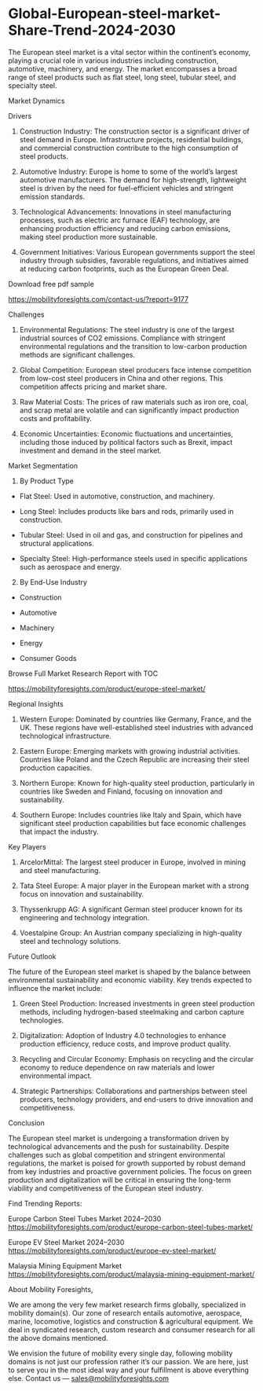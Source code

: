 # Global-European-steel-market-Share-Trend-2024-2030
The European steel market is a vital sector within the continent’s economy, playing a crucial role in various industries including construction, automotive, machinery, and energy. The market encompasses a broad range of steel products such as flat steel, long steel, tubular steel, and specialty steel.

Market Dynamics

Drivers

1. Construction Industry: The construction sector is a significant driver of steel demand in Europe. Infrastructure projects, residential buildings, and commercial construction contribute to the high consumption of steel products.

2. Automotive Industry: Europe is home to some of the world’s largest automotive manufacturers. The demand for high-strength, lightweight steel is driven by the need for fuel-efficient vehicles and stringent emission standards.

3. Technological Advancements: Innovations in steel manufacturing processes, such as electric arc furnace (EAF) technology, are enhancing production efficiency and reducing carbon emissions, making steel production more sustainable.

4. Government Initiatives: Various European governments support the steel industry through subsidies, favorable regulations, and initiatives aimed at reducing carbon footprints, such as the European Green Deal.

Download free pdf sample

https://mobilityforesights.com/contact-us/?report=9177

Challenges

1. Environmental Regulations: The steel industry is one of the largest industrial sources of CO2 emissions. Compliance with stringent environmental regulations and the transition to low-carbon production methods are significant challenges.

2. Global Competition: European steel producers face intense competition from low-cost steel producers in China and other regions. This competition affects pricing and market share.

3. Raw Material Costs: The prices of raw materials such as iron ore, coal, and scrap metal are volatile and can significantly impact production costs and profitability.

4. Economic Uncertainties: Economic fluctuations and uncertainties, including those induced by political factors such as Brexit, impact investment and demand in the steel market.

Market Segmentation

1. By Product Type

- Flat Steel: Used in automotive, construction, and machinery.

- Long Steel: Includes products like bars and rods, primarily used in construction.

- Tubular Steel: Used in oil and gas, and construction for pipelines and structural applications.

- Specialty Steel: High-performance steels used in specific applications such as aerospace and energy.

2. By End-Use Industry

- Construction

- Automotive

- Machinery

- Energy

- Consumer Goods

Browse Full Market Research Report with TOC

https://mobilityforesights.com/product/europe-steel-market/

Regional Insights

1. Western Europe: Dominated by countries like Germany, France, and the UK. These regions have well-established steel industries with advanced technological infrastructure.

2. Eastern Europe: Emerging markets with growing industrial activities. Countries like Poland and the Czech Republic are increasing their steel production capacities.

3. Northern Europe: Known for high-quality steel production, particularly in countries like Sweden and Finland, focusing on innovation and sustainability.

4. Southern Europe: Includes countries like Italy and Spain, which have significant steel production capabilities but face economic challenges that impact the industry.

Key Players

1. ArcelorMittal: The largest steel producer in Europe, involved in mining and steel manufacturing.

2. Tata Steel Europe: A major player in the European market with a strong focus on innovation and sustainability.

3. Thyssenkrupp AG: A significant German steel producer known for its engineering and technology integration.

4. Voestalpine Group: An Austrian company specializing in high-quality steel and technology solutions.

Future Outlook

The future of the European steel market is shaped by the balance between environmental sustainability and economic viability. Key trends expected to influence the market include:

1. Green Steel Production: Increased investments in green steel production methods, including hydrogen-based steelmaking and carbon capture technologies.

2. Digitalization: Adoption of Industry 4.0 technologies to enhance production efficiency, reduce costs, and improve product quality.

3. Recycling and Circular Economy: Emphasis on recycling and the circular economy to reduce dependence on raw materials and lower environmental impact.

4. Strategic Partnerships: Collaborations and partnerships between steel producers, technology providers, and end-users to drive innovation and competitiveness.

Conclusion

The European steel market is undergoing a transformation driven by technological advancements and the push for sustainability. Despite challenges such as global competition and stringent environmental regulations, the market is poised for growth supported by robust demand from key industries and proactive government policies. The focus on green production and digitalization will be critical in ensuring the long-term viability and competitiveness of the European steel industry.

Find Trending Reports:

Europe Carbon Steel Tubes Market 2024–2030
https://mobilityforesights.com/product/europe-carbon-steel-tubes-market/

Europe EV Steel Market 2024–2030
https://mobilityforesights.com/product/europe-ev-steel-market/

Malaysia Mining Equipment Market
https://mobilityforesights.com/product/malaysia-mining-equipment-market/

About Mobility Foresights,

We are among the very few market research firms globally, specialized in mobility domain(s). Our zone of research entails automotive, aerospace, marine, locomotive, logistics and construction & agricultural equipment. We deal in syndicated research, custom research and consumer research for all the above domains mentioned.

We envision the future of mobility every single day, following mobility domains is not just our profession rather it’s our passion. We are here, just to serve you in the most ideal way and your fulfillment is above everything else. Contact us — sales@mobilityforesights.com
